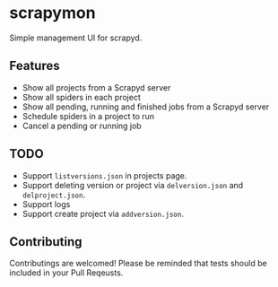 # scrapymon

Simple management UI for scrapyd.

## Features

- Show all projects from a Scrapyd server
- Show all spiders in each project
- Show all pending, running and finished jobs from a Scrapyd server
- Schedule spiders in a project to run
- Cancel a pending or running job

## TODO

- Support ```listversions.json``` in projects page.
- Support deleting version or project via ```delversion.json``` and ```delproject.json```.
- Support logs
- Support create project via ```addversion.json```.

## Contributing

Contributings are welcomed! Please be reminded that tests should be included in your Pull Reqeusts.
